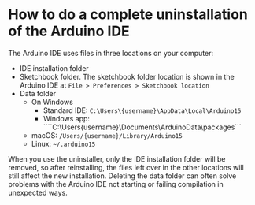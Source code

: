 # How to do a complete uninstallation of the Arduino IDE

The Arduino IDE uses files in three locations on your computer:

* IDE installation folder
* Sketchbook folder. The sketchbook folder location is shown in the Arduino IDE at ```File > Preferences > Sketchbook location```
* Data folder
  * On Windows
    * Standard IDE: ```C:\Users\{username}\AppData\Local\Arduino15```
    * Windows app: ````C:\Users\{username}\Documents\ArduinoData\packages```
   * macOS: ```/Users/{username}/Library/Arduino15```
   * Linux: ```~/.arduino15```

When you use the uninstaller, only the IDE installation folder will be removed, so after reinstalling, the files left over in the other locations will still affect the new installation. 
Deleting the data folder can often solve problems with the Arduino IDE not starting or failing compilation in unexpected ways.
